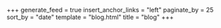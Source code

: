 +++
generate_feed = true
insert_anchor_links = "left"
paginate_by = 25
sort_by = "date"
template = "blog.html"
title = "blog"
+++
